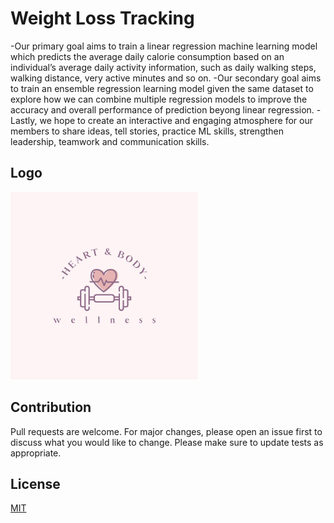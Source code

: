 # Weight Loss Tracking

-Our primary goal aims to train a linear regression machine learning model which predicts the average daily calorie consumption based on an individual’s average daily activity information, such as daily walking steps, walking distance, very active minutes and so on. 
-Our secondary goal aims to train an ensemble regression learning model given the same dataset to explore how we can combine multiple regression models to improve the accuracy and overall performance of prediction beyong linear regression. 
-Lastly, we hope to create an interactive and engaging atmosphere for our members to share ideas, tell stories, practice ML skills, strengthen leadership, teamwork and communication skills.


## Logo
<img src="./logo.jpg" width= "300" height = "300" >



## Contribution
Pull requests are welcome. For major changes, please open an issue first to discuss what you would like to change.
Please make sure to update tests as appropriate.

## License
[MIT](https://choosealicense.com/licenses/mit/)
